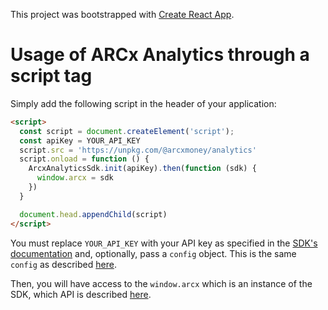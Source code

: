 This project was bootstrapped with [Create React App](https://github.com/facebook/create-react-app).

# Usage of ARCx Analytics through a script tag

Simply add the following script in the header of your application:

```html
<script>
  const script = document.createElement('script');
  const apiKey = YOUR_API_KEY
  script.src = 'https://unpkg.com/@arcxmoney/analytics'
  script.onload = function () {
    ArcxAnalyticsSdk.init(apiKey).then(function (sdk) {
      window.arcx = sdk
    })
  }

  document.head.appendChild(script)
</script>
```

You must replace `YOUR_API_KEY` with your API key as specified in the [SDK's documentation](https://github.com/0xarc-io/analytics-sdk) and, optionally, pass a `config` object. This is the same `config` as described [here](https://github.com/0xarc-io/analytics-sdk#init).

Then, you will have access to the `window.arcx` which is an instance of the SDK, which API is described [here](https://github.com/0xarc-io/analytics-sdk#api).
